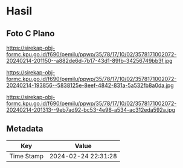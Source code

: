 # Hasil

## Foto C Plano

https://sirekap-obj-formc.kpu.go.id/f690/pemilu/ppwp/35/78/17/10/02/3578171002072-20240214-201150--a882de6d-7b17-43d1-89fb-34256749bb3f.jpg

https://sirekap-obj-formc.kpu.go.id/f690/pemilu/ppwp/35/78/17/10/02/3578171002072-20240214-193856--5838125e-8eef-4842-831a-5a532fb8a0da.jpg

https://sirekap-obj-formc.kpu.go.id/f690/pemilu/ppwp/35/78/17/10/02/3578171002072-20240214-201313--9eb7ad92-bc53-4e98-a534-ac312eda592a.jpg


## Metadata

| Key        | Value               |
| ---------- | ------------------- |
| Time Stamp | 2024-02-24 22:31:28 |



